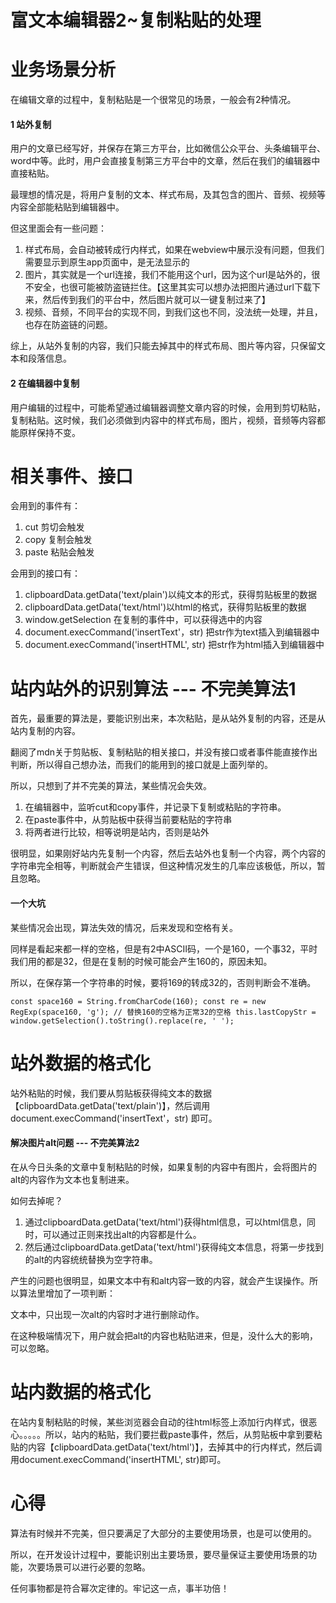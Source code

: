 # 富文本编辑器2~复制粘贴的处理

# 业务场景分析

在编辑文章的过程中，复制粘贴是一个很常见的场景，一般会有2种情况。

#### 1 站外复制

用户的文章已经写好，并保存在第三方平台，比如微信公众平台、头条编辑平台、word中等。此时，用户会直接复制第三方平台中的文章，然后在我们的编辑器中直接粘贴。

最理想的情况是，将用户复制的文本、样式布局，及其包含的图片、音频、视频等内容全部能粘贴到编辑器中。

但这里面会有一些问题：

1. 样式布局，会自动被转成行内样式，如果在webview中展示没有问题，但我们需要显示到原生app页面中，是无法显示的
2. 图片，其实就是一个url连接，我们不能用这个url，因为这个url是站外的，很不安全，也很可能被防盗链拦住。【这里其实可以想办法把图片通过url下载下来，然后传到我们的平台中，然后图片就可以一键复制过来了】
3. 视频、音频，不同平台的实现不同，到我们这也不同，没法统一处理，并且，也存在防盗链的问题。

综上，从站外复制的内容，我们只能去掉其中的样式布局、图片等内容，只保留文本和段落信息。

#### 2 在编辑器中复制

用户编辑的过程中，可能希望通过编辑器调整文章内容的时候，会用到剪切粘贴，复制粘贴。这时候，我们必须做到内容中的样式布局，图片，视频，音频等内容都能原样保持不变。

# 相关事件、接口

会用到的事件有：

1. cut 剪切会触发
2. copy 复制会触发
3. paste 粘贴会触发

会用到的接口有：

1. clipboardData.getData('text/plain')以纯文本的形式，获得剪贴板里的数据
2. clipboardData.getData('text/html')以html的格式，获得剪贴板里的数据
2. window.getSelection 在复制的事件中，可以获得选中的内容
2. document.execCommand('insertText'，str) 把str作为text插入到编辑器中
3. document.execCommand('insertHTML', str) 把str作为html插入到编辑器中

# 站内站外的识别算法 --- 不完美算法1

首先，最重要的算法是，要能识别出来，本次粘贴，是从站外复制的内容，还是从站内复制的内容。

翻阅了mdn关于剪贴板、复制粘贴的相关接口，并没有接口或者事件能直接作出判断，所以得自己想办法，而我们的能用到的接口就是上面列举的。

所以，只想到了并不完美的算法，某些情况会失效。

1. 在编辑器中，监听cut和copy事件，并记录下复制或粘贴的字符串。
2. 在paste事件中，从剪贴板中获得当前要粘贴的字符串
3. 将两者进行比较，相等说明是站内，否则是站外

很明显，如果刚好站内先复制一个内容，然后去站外也复制一个内容，两个内容的字符串完全相等，判断就会产生错误，但这种情况发生的几率应该极低，所以，暂且忽略。

#### 一个大坑

某些情况会出现，算法失效的情况，后来发现和空格有关。

同样是看起来都一样的空格，但是有2中ASCII码，一个是160，一个事32，平时我们用的都是32，但是在复制的时候可能会产生160的，原因未知。

所以，在保存第一个字符串的时候，要将169的转成32的，否则判断会不准确。

```
const space160 = String.fromCharCode(160); const re = new RegExp(space160, 'g'); // 替换160的空格为正常32的空格 this.lastCopyStr = window.getSelection().toString().replace(re, ' ');
```

# 站外数据的格式化

站外粘贴的时候，我们要从剪贴板获得纯文本的数据【clipboardData.getData('text/plain')】，然后调用document.execCommand('insertText'，str) 即可。

#### 解决图片alt问题 --- 不完美算法2

在从今日头条的文章中复制粘贴的时候，如果复制的内容中有图片，会将图片的alt的内容作为文本也复制进来。

如何去掉呢？

1. 通过clipboardData.getData('text/html')获得html信息，可以html信息，同时，可以通过正则来找出alt的内容都是什么。
2. 然后通过clipboardData.getData('text/html')获得纯文本信息，将第一步找到的alt的内容统统替换为空字符串。

产生的问题也很明显，如果文本中有和alt内容一致的内容，就会产生误操作。所以算法里增加了一项判断：

文本中，只出现一次alt的内容时才进行删除动作。

在这种极端情况下，用户就会把alt的内容也粘贴进来，但是，没什么大的影响，可以忽略。

# 站内数据的格式化

在站内复制粘贴的时候，某些浏览器会自动的往html标签上添加行内样式，很恶心。。。。。所以，站内的粘贴，我们要拦截paste事件，然后，从剪贴板中拿到要粘贴的内容【clipboardData.getData('text/html')】，去掉其中的行内样式，然后调用document.execCommand('insertHTML', str)即可。

# 心得

算法有时候并不完美，但只要满足了大部分的主要使用场景，也是可以使用的。

所以，在开发设计过程中，要能识别出主要场景，要尽量保证主要使用场景的功能，次要场景可以进行必要的忽略。

任何事物都是符合幂次定律的。牢记这一点，事半功倍！


